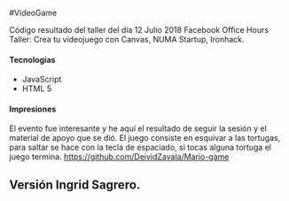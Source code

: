 #VideoGame


Código resultado del taller del día 12 Julio 2018 Facebook Office Hours Taller: Crea tu videojuego con Canvas, NUMA Startup, Ironhack.

#### Tecnologías

* JavaScript
* HTML 5


#### Impresiones
El evento fue interesante y he aquí el resultado de seguir la sesión y el material de apoyo que se dió.
El juego consiste en esquivar a las tortugas, para saltar se hace con la tecla de espaciado, si tocas alguna tortuga el juego termina.
https://github.com/DeividZavala/Mario-game

## Versión Ingrid Sagrero.

